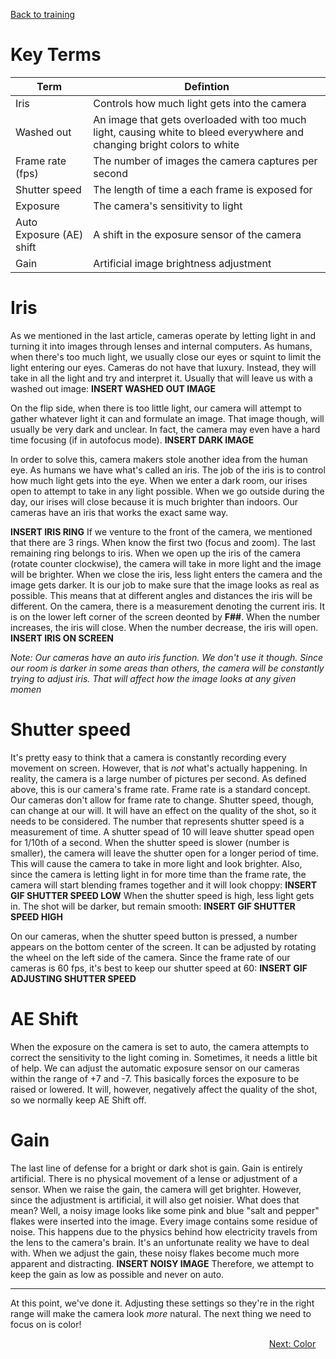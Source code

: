 <!-- TITLE: 104 - Brightness -->
<!-- SUBTITLE: Light can be our best friend... or worst enemy -->

[Back to training](/video/training)
# Key Terms
| Term | Defintion |
| --- | --- |
| Iris | Controls how much light gets into the camera |
| Washed out | An image that gets overloaded with too much light, causing white to bleed everywhere and changing bright colors to white |
| Frame rate (fps) | The number of images the camera captures per second |
| Shutter speed | The length of time a each frame is exposed for |
| Exposure | The camera's sensitivity to light |
| Auto Exposure (AE) shift | A shift in the exposure sensor of the camera |
| Gain | Artificial image brightness adjustment |

# Iris
As we mentioned in the last article, cameras operate by letting light in and turning it into images through lenses and internal computers. As humans, when there's too much light, we usually close our eyes or squint to limit the light entering our eyes. Cameras do not have that luxury. Instead, they will take in all the light and try and interpret it. Usually that will leave us with a washed out image:
**INSERT WASHED OUT IMAGE**

On the flip side, when there is too little light, our camera will attempt to gather whatever light it can and formulate an image. That image though, will usually be very dark and unclear. In fact, the camera may even have a hard time focusing (if in autofocus mode).
**INSERT DARK IMAGE**

In order to solve this, camera makers stole another idea from the human eye. As humans we have what's called an iris. The job of the iris is to control how much light gets into the eye. When we enter a dark room, our irises open to attempt to take in any light possible. When we go outside during the day, our irises will close because it is much brighter than indoors. Our cameras have an iris that works the exact same way. 

**INSERT IRIS RING**
If we venture to the front of the camera, we mentioned that there are 3 rings. When know the first two (focus and zoom). The last remaining ring belongs to iris. When we open up the iris of the camera (rotate counter clockwise), the camera will take in more light and the image will be brighter. When we close the iris, less light enters the camera and the image gets darker. It is our job to make sure that the image looks as real as possible. This means that at different angles and distances the iris will be different. On the camera, there is a measurement denoting the current iris. It is on the lower left corner of the screen deonted by **F##**. When the number increases, the iris will close. When the number decrease, the iris will open.
**INSERT IRIS ON SCREEN**

*Note: Our cameras have an auto iris function. We don't use it though. Since our room is darker in some areas than others, the camera will be constantly trying to adjust iris. That will affect how the image looks at any given momen*

# Shutter speed
It's pretty easy to think that a camera is constantly recording every movement on screen. However, that is _not_ what's actually happening. In reality, the camera is a large number of pictures per second. As defined above, this is our camera's frame rate. Frame rate is a standard concept. Our cameras don't allow for frame rate to change. Shutter speed, though, can change at our will. It will have an effect on the quality of the shot, so it needs to be considered. The number that represents shutter speed is a measurement of time. A shutter spead of 10 will leave shutter spead open for 1/10th of a second. When the shutter speed is slower (number is smaller), the camera will leave the shutter open for a longer period of time. This will cause the camera to take in more light and look brighter. Also, since the camera is letting light in for more time than the frame rate, the camera will start blending frames together and it will look choppy:
**INSERT GIF SHUTTER SPEED LOW**
When the shutter speed is high, less light gets in. The shot will be darker, but remain smooth:
**INSERT GIF SHUTTER SPEED HIGH**

On our cameras, when the shutter speed button is pressed, a number appears on the bottom center of the screen. It can be adjusted by rotating the wheel on the left side of the camera. Since the frame rate of our cameras is 60 fps, it's best to keep our shutter speed at 60:
**INSERT GIF ADJUSTING SHUTTER SPEED**
# AE Shift
When the exposure on the camera is set to auto, the camera attempts to correct the sensitivity to the light coming in. Sometimes, it needs a little bit of help. We can adjust the automatic exposure sensor on our cameras within the range of +7 and -7. This basically forces the exposure to be raised or lowered. It will, however, negatively affect the quality of the shot, so we normally keep AE Shift off.
# Gain
The last line of defense for a bright or dark shot is gain. Gain is entirely artificial. There is no physical movement of a lense or adjustment of a sensor. When we raise the gain, the camera will get brighter. However, since the adjustment is artificial, it will also get noisier. What does that mean? Well, a noisy image looks like some pink and blue "salt and pepper" flakes were inserted into the image. Every image contains some residue of noise. This happens due to the physics behind how electricity travels from the lens to the camera's brain. It's an unfortunate reality we have to deal with. When we adjust the gain, these noisy flakes become much more apparent and distracting. 
**INSERT NOISY IMAGE**
Therefore, we attempt to keep the gain as low as possible and never on auto.

---

At this point, we've done it. Adjusting these settings so they're in the right range will make the camera look _more_ natural. The next thing we need to focus on is color!
<div style="text-align:right"><a href="/video/training-pages/105">Next: Color</a>&nbsp;&nbsp;&nbsp;&nbsp;</div>